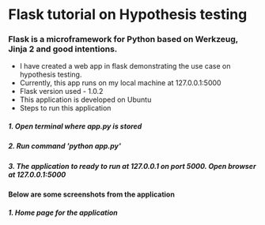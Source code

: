 # Flask tutorial on Hypothesis testing

### Flask is a microframework for Python based on Werkzeug, Jinja 2 and good intentions.

- I have created a web app in flask demonstrating the use case on hypothesis testing.    
- Currently, this app runs on my local machine at 127.0.0.1:5000
- Flask version used -  1.0.2
- This application is developed on Ubuntu
- Steps to run this application
##### 1. Open terminal where app.py is stored
##### 2. Run command 'python app.py'
##### 3. The application to ready to run at 127.0.0.1 on port 5000. Open browser at 127.0.0.1:5000

#### Below are some screenshots from the application

##### 1. Home page for the application

